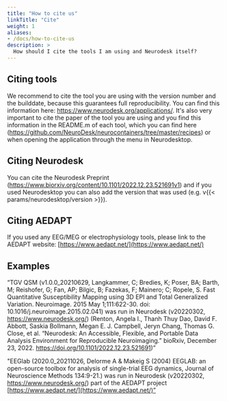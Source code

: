 ```yaml
---
title: "How to cite us"
linkTitle: "Cite"
weight: 1
aliases:
- /docs/how-to-cite-us
description: >
  How should I cite the tools I am using and Neurodesk itself?
---
```


## Citing tools

We recommend to cite the tool you are using with the version number and the builddate, because this guarantees full reproducibility. You can find this information here: https://www.neurodesk.org/applications/. It's also very important to cite the paper of the tool you are using and you find this information in the README.m of each tool, which you can find here (https://github.com/NeuroDesk/neurocontainers/tree/master/recipes) or when opening the application through the menu in Neurodesktop.

## Citing Neurodesk

You can cite the Neurodesk Preprint (https://www.biorxiv.org/content/10.1101/2022.12.23.521691v1) and if you used Neurodesktop you can also add the version that was used (e.g. v{{< params/neurodesktop/version >}}).

## Citing AEDAPT

If you used any EEG/MEG or electrophysiology tools, please link to the AEDAPT website: [https://www.aedapt.net/](https://www.aedapt.net/)

## Examples

“TGV QSM (v1.0.0_20210629, Langkammer, C; Bredies, K; Poser, BA; Barth, M; Reishofer, G; Fan, AP; Bilgic, B; Fazekas, F; Mainero; C; Ropele, S. Fast Quantitative Susceptibility Mapping using 3D EPI and Total Generalized Variation. Neuroimage. 2015 May 1;111:622-30. doi: 10.1016/j.neuroimage.2015.02.041) was run in Neurodesk (v20220302, https://www.neurodesk.org/) (Renton, Angela I., Thanh Thuy Dao, David F. Abbott, Saskia Bollmann, Megan E. J. Campbell, Jeryn Chang, Thomas G. Close, et al. “Neurodesk: An Accessible, Flexible, and Portable Data Analysis Environment for Reproducible Neuroimaging.” bioRxiv, December 23, 2022. https://doi.org/10.1101/2022.12.23.521691)”

"EEGlab (2020.0_20211026, Delorme A & Makeig S (2004) EEGLAB: an open-source toolbox for analysis of single-trial EEG dynamics, Journal of Neuroscience Methods 134:9-21.) was run in Neurodesk (v20220302, https://www.neurodesk.org/) part of the AEDAPT project [https://www.aedapt.net/](https://www.aedapt.net/)”
